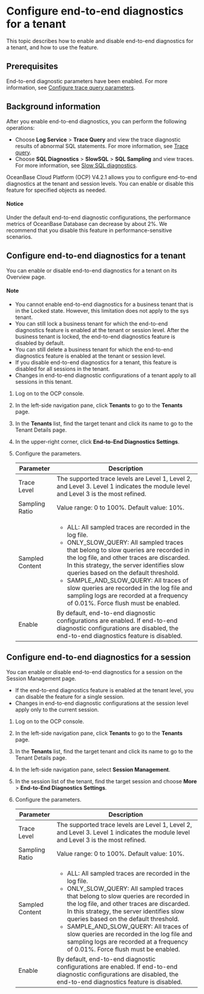 # Configure end-to-end diagnostics for a tenant

This topic describes how to enable and disable end-to-end diagnostics for a tenant, and how to use the feature.

## Prerequisites

End-to-end diagnostic parameters have been enabled. For more information, see [Configure trace query parameters](../1300.log-service/300.configuration-trace-paremeters.md).

## Background information

After you enable end-to-end diagnostics, you can perform the following operations:

* Choose **Log Service** > **Trace Query** and view the trace diagnostic results of abnormal SQL statements. For more information, see [Trace query](../1300.log-service/400.trace-query.md).
* Choose **SQL Diagnostics** > **SlowSQL** > **SQL Sampling** and view traces. For more information, see [Slow SQL diagnostics](../1000.diagnosis-and-tuning-fuctions/100.manage-sql-diagnosis/600.slowsql-diagnostics.md).

OceanBase Cloud Platform (OCP) V4.2.1 allows you to configure end-to-end diagnostics at the tenant and session levels. You can enable or disable this feature for specified objects as needed.

<main id="notice" type='notice'>

  <h4>Notice</h4>

  <p>Under the default end-to-end diagnostic configurations, the performance metrics of OceanBase Database can decrease by about 2%. We recommend that you disable this feature in performance-sensitive scenarios. </p>

</main>

## Configure end-to-end diagnostics for a tenant

You can enable or disable end-to-end diagnostics for a tenant on its Overview page.

<main id="notice" type='explain'>

  <h4>Note</h4>

  <ul><li>You cannot enable end-to-end diagnostics for a business tenant that is in the Locked state. However, this limitation does not apply to the sys tenant. </li><li>You can still lock a business tenant for which the end-to-end diagnostics feature is enabled at the tenant or session level. After the business tenant is locked, the end-to-end diagnostics feature is disabled by default. </li><li>You can still delete a business tenant for which the end-to-end diagnostics feature is enabled at the tenant or session level. </li><li>If you disable end-to-end diagnostics for a tenant, this feature is disabled for all sessions in the tenant. </li><li>Changes in end-to-end diagnostic configurations of a tenant apply to all sessions in this tenant. </li></ul>

</main>

1. Log on to the OCP console.

2. In the left-side navigation pane, click **Tenants** to go to the **Tenants** page.

3. In the **Tenants** list, find the target tenant and click its name to go to the Tenant Details page.

4. In the upper-right corner, click **End-to-End Diagnostics Settings**.

5. Configure the parameters.

   | Parameter | Description |
   |-----|------|
   | Trace Level | The supported trace levels are Level 1, Level 2, and Level 3. Level 1 indicates the module level and Level 3 is the most refined.  |
   | Sampling Ratio | Value range: 0 to 100%. Default value: 10%.  |
   | Sampled Content | <ul><li>ALL: All sampled traces are recorded in the log file. </li><li>ONLY_SLOW_QUERY: All sampled traces that belong to slow queries are recorded in the log file, and other traces are discarded. In this strategy, the server identifies slow queries based on the default threshold. </li><li>SAMPLE_AND_SLOW_QUERY: All traces of slow queries are recorded in the log file and sampling logs are recorded at a frequency of 0.01%. Force flush must be enabled. </li></ul> |
   | Enable | By default, end-to-end diagnostic configurations are enabled. If end-to-end diagnostic configurations are disabled, the end-to-end diagnostics feature is disabled.  |

## Configure end-to-end diagnostics for a session

You can enable or disable end-to-end diagnostics for a session on the Session Management page.

<ul><li>If the end-to-end diagnostics feature is enabled at the tenant level, you can disable the feature for a single session. </li><li>Changes in end-to-end diagnostic configurations at the session level apply only to the current session. </li></ul>

1. Log on to the OCP console.

2. In the left-side navigation pane, click **Tenants** to go to the **Tenants** page.

3. In the **Tenants** list, find the target tenant and click its name to go to the Tenant Details page.

4. In the left-side navigation pane, select **Session Management**.

5. In the session list of the tenant, find the target session and choose **More** > **End-to-End Diagnostics Settings**.

6. Configure the parameters.

   | Parameter | Description |
   |------|------|
   | Trace Level | The supported trace levels are Level 1, Level 2, and Level 3. Level 1 indicates the module level and Level 3 is the most refined.  |
   | Sampling Ratio | Value range: 0 to 100%. Default value: 10%.  |
   | Sampled Content | <ul><li>ALL: All sampled traces are recorded in the log file. </li><li>ONLY_SLOW_QUERY: All sampled traces that belong to slow queries are recorded in the log file, and other traces are discarded. In this strategy, the server identifies slow queries based on the default threshold. </li><li>SAMPLE_AND_SLOW_QUERY: All traces of slow queries are recorded in the log file and sampling logs are recorded at a frequency of 0.01%. Force flush must be enabled. </li></ul> |
   | Enable | By default, end-to-end diagnostic configurations are enabled. If end-to-end diagnostic configurations are disabled, the end-to-end diagnostics feature is disabled.  |
